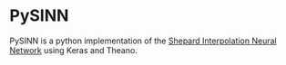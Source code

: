# PySINN

PySINN is a python implementation of the [Shepard Interpolation Neural Network](http://link.springer.com/chapter/10.1007/978-3-319-50832-0_34) using Keras and Theano.
